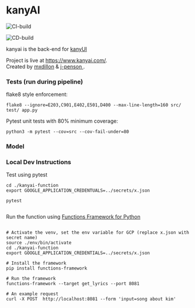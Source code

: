 # kanyAI

![CI-build](https://github.com/mxdillon/kanyai/workflows/CI-build/badge.svg)

![CD-build](https://github.com/mxdillon/kanyai/workflows/CD-build/badge.svg)

kanyai is the back-end for [kanyUI](https://github.com/mxdillon/kanyai)

Project is live at https://www.kanyai.com/. \
Created by [mxdillon](https://github.com/mxdillon) & [j-penson
](https://github.com/j-penson).

### Tests (run during pipeline)

flake8 style enforcement:

`flake8 --ignore=E203,C901,E402,E501,D400 --max-line-length=160 src/ test/ app.py`

Pytest unit tests with 80% minimum coverage:

`python3 -m pytest --cov=src --cov-fail-under=80`


### Model



### Local Dev Instructions

Test using pytest 
```
cd ./kanyai-function
export GOOGLE_APPLICATION_CREDENTUALS=../secrets/x.json

pytest


```



Run the function using [Functions Framework for Python](https://github.com/GoogleCloudPlatform/functions-framework-python)
```

# Activate the venv, set the env variable for GCP (replace x.json with secret name)
source ./env/bin/activate
cd ./kanyai-function
export GOOGLE_APPLICATION_CREDENTIALS=../secrets/x.json

# Install the framework
pip install functions-framework

# Run the framework
functions-framework --target get_lyrics --port 8081

# An example request
curl -X POST  http://localhost:8081 --form 'input=song about kim'

```
